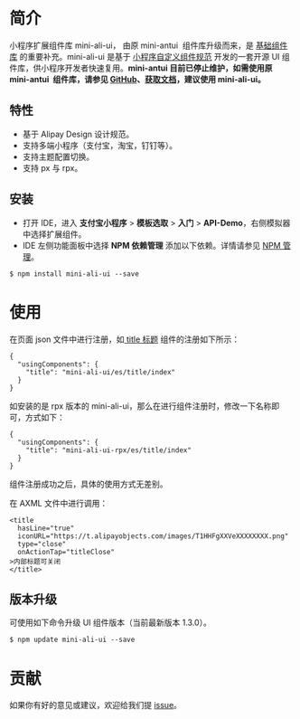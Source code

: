 
# 简介
小程序扩展组件库 mini-ali-ui， 由原 mini-antui  组件库升级而来，是 [基础组件库](https://opendocs.alipay.com/mini/component) 的重要补充。mini-ali-ui 是基于 [小程序自定义组件规范](https://opendocs.alipay.com/mini/framework/custom-component-overview) 开发的一套开源 UI 组件库，供小程序开发者快速复用。**mini-antui 目前已停止维护，如需使用原 mini-antui  组件库，请参见 **[**GitHub**](https://github.com/ant-mini-program/mini-antui)**、**[**获取文档**](https://gw.alipayobjects.com/os/bmw-prod/7b918fd1-f610-44a0-9cca-dcb6b513b792.pdf)**，建议使用 mini-ali-ui。**

## 特性

- 基于 Alipay Design 设计规范。
- 支持多端小程序（支付宝，淘宝，钉钉等）。
- 支持主题配置切换。
- 支持 px 与 rpx。

## 安装

- 打开 IDE，进入 **支付宝小程序** > **模板选取** > **入门** > **API-Demo**，右侧模拟器中选择扩展组件。
- IDE 左侧功能面板中选择 **NPM 依赖管理** 添加以下依赖。详情请参见 [NPM 管理](https://opendocs.alipay.com/mini/ide/npm-manage)。
```
$ npm install mini-ali-ui --save
```

# 使用
在页面 json 文件中进行注册，如[ title 标题](https://opendocs.alipay.com/mini/component-ext/title) 组件的注册如下所示：
```
{
  "usingComponents": {
    "title": "mini-ali-ui/es/title/index"
  }
}
```
如安装的是 rpx 版本的 mini-ali-ui，那么在进行组件注册时，修改一下名称即可，方式如下：
```
{
  "usingComponents": {
    "title": "mini-ali-ui-rpx/es/title/index"
  }
}
```
组件注册成功之后，具体的使用方式无差别。

在 AXML 文件中进行调用：
```
<title
  hasLine="true"
  iconURL="https://t.alipayobjects.com/images/T1HHFgXXVeXXXXXXXX.png"
  type="close"
  onActionTap="titleClose"
>内部标题可关闭
</title>
```

## 版本升级
可使用如下命令升级 UI 组件版本（当前最新版本 1.3.0）。
```
$ npm update mini-ali-ui --save
```

# 贡献
如果你有好的意见或建议，欢迎给我们提 [issue](https://github.com/Alibaba-mp/mini-ali-ui/issues)。
